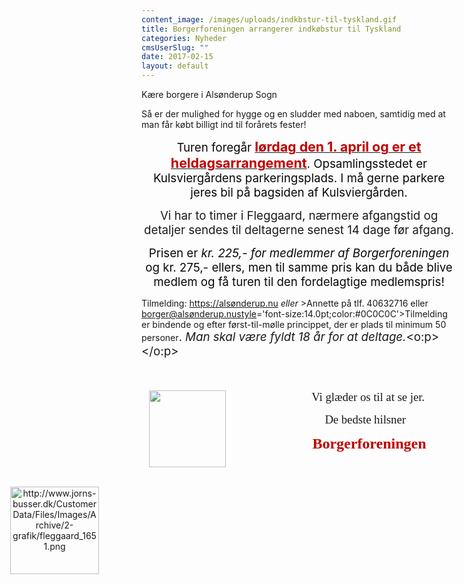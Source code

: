 ```yaml
---
content_image: /images/uploads/indkbstur-til-tyskland.gif
title: Borgerforeningen arrangerer indkøbstur til Tyskland
categories: Nyheder
cmsUserSlug: ""
date: 2017-02-15 
layout: default
---
```


Kære borgere i Alsønderup Sogn

Så er der mulighed for hygge og en sludder med naboen, samtidig
med at man får købt billigt ind til forårets fester!

<p align=center style='text-align:center'><span style='font-size:14.0pt;
color:#070707'>Turen foregår </span><b style='mso-bidi-font-weight:normal'><u><span
style='font-size:16.0pt;color:#C00000'>lørdag den 1. april og er et heldagsarrangement</span></u></b><span
style='font-size:14.0pt;color:#070707'>. Opsamlingsstedet er Kulsviergårdens
parkeringsplads. I må gerne parkere jeres bil på bagsiden af Kulsviergården.<o:p></o:p></span></p>

<p align=center style='text-align:center'><span style='font-size:14.0pt'>Vi har
to timer i <span style='mso-bidi-font-weight:bold'>Fleggaard, nærmere
afgangstid og detaljer sendes til deltagerne senest 14 dage før afgang.

<p align=center style='text-align:center'><span style='font-size:14.0pt;
color:#070707'>

<p align=center style='text-align:center'><span style='font-size:14.0pt;
color:#070707'>Prisen er <i style='mso-bidi-font-style:normal'>kr. 225,- for
medlemmer af Borgerforeningen</i> og kr. 275,- ellers, men til samme pris kan
du både blive medlem og få turen til den fordelagtige medlemspris! 

Tilmelding:     https://alsønderup.nu _eller_    >Annette på tlf. 40632716 eller borger@alsønderup.nustyle='font-size:14.0pt;color:#0C0C0C'>Tilmelding er bindende og efter
først-til-mølle princippet, der er plads til minimum 50 personer</span><span
style='font-size:14.0pt'>.<i style='mso-bidi-font-style:normal'> Man skal være
fyldt 18 år for at deltage.</i><o:p></o:p></span></p>

<p><span style='font-size:14.0pt;color:#0C0C0C'><o:p>&nbsp;</o:p></span></p>

<p class=MsoNormal align=center style='mso-margin-top-alt:auto;mso-margin-bottom-alt:
auto;text-align:center;line-height:normal'><!--[if gte vml 1]><v:shapetype
 id="_x0000_t75" coordsize="21600,21600" o:spt="75" o:preferrelative="t"
 path="m@4@5l@4@11@9@11@9@5xe" filled="f" stroked="f">
 <v:stroke joinstyle="miter"/>
 <v:formulas>
  <v:f eqn="if lineDrawn pixelLineWidth 0"/>
  <v:f eqn="sum @0 1 0"/>
  <v:f eqn="sum 0 0 @1"/>
  <v:f eqn="prod @2 1 2"/>
  <v:f eqn="prod @3 21600 pixelWidth"/>
  <v:f eqn="prod @3 21600 pixelHeight"/>
  <v:f eqn="sum @0 0 1"/>
  <v:f eqn="prod @6 1 2"/>
  <v:f eqn="prod @7 21600 pixelWidth"/>
  <v:f eqn="sum @8 21600 0"/>
  <v:f eqn="prod @7 21600 pixelHeight"/>
  <v:f eqn="sum @10 21600 0"/>
 </v:formulas>
 <v:path o:extrusionok="f" gradientshapeok="t" o:connecttype="rect"/>
 <o:lock v:ext="edit" aspectratio="t"/>
</v:shapetype><v:shape id="Picture_x0020_2" o:spid="_x0000_s1027" type="#_x0000_t75"
 style='position:absolute;left:0;text-align:left;margin-left:376.6pt;
 margin-top:.5pt;width:92.65pt;height:92.65pt;z-index:-251656192;visibility:visible;
 mso-wrap-style:square;mso-width-percent:0;mso-height-percent:0;
 mso-wrap-distance-left:9pt;mso-wrap-distance-top:0;mso-wrap-distance-right:9pt;
 mso-wrap-distance-bottom:0;mso-position-horizontal:absolute;
 mso-position-horizontal-relative:text;mso-position-vertical:absolute;
 mso-position-vertical-relative:text;mso-width-percent:0;mso-height-percent:0;
 mso-width-relative:margin;mso-height-relative:margin'>
 <v:imagedata src="file:///C:\Users\HP\AppData\Local\Temp\msohtmlclip1\01\clip_image001.png"
  o:title=""/>
 <w:wrap type="tight"/>
</v:shape><![endif]--><![if !vml]><img width=123 height=123
src="file:///C:\Users\HP\AppData\Local\Temp\msohtmlclip1\01\clip_image002.png"
align=left hspace=12 v:shapes="Picture_x0020_2"><![endif]><!--[if gte vml 1]><v:shape
 id="Billede_x0020_5" o:spid="_x0000_s1026" type="#_x0000_t75" alt="http://www.jorns-busser.dk/CustomerData/Files/Images/Archive/2-grafik/fleggaard_1651.png"
 style='position:absolute;left:0;text-align:left;margin-left:0;margin-top:.7pt;
 width:106.5pt;height:105pt;z-index:-251658240;visibility:visible;
 mso-wrap-style:square;mso-wrap-distance-left:9pt;mso-wrap-distance-top:0;
 mso-wrap-distance-right:9pt;mso-wrap-distance-bottom:0;
 mso-position-horizontal:left;mso-position-horizontal-relative:margin;
 mso-position-vertical:absolute;mso-position-vertical-relative:text'>
 <v:imagedata src="file:///C:\Users\HP\AppData\Local\Temp\msohtmlclip1\01\clip_image003.png"
  o:title="fleggaard_1651"/>
 <w:wrap anchorx="margin"/>
</v:shape><![endif]--><![if !vml]><span style='mso-ignore:vglayout;position:
absolute;z-index:-1895825408;left:0px;margin-left:0px;margin-top:154px;
width:178px;height:175px'><img width=142 height=140
src="file:///C:\Users\HP\AppData\Local\Temp\msohtmlclip1\01\clip_image003.png"
alt="http://www.jorns-busser.dk/CustomerData/Files/Images/Archive/2-grafik/fleggaard_1651.png"
v:shapes="Billede_x0020_5"></span><![endif]><span style='font-size:14.0pt;
font-family:"Times New Roman",serif;mso-fareast-font-family:"Times New Roman";
mso-fareast-language:DA'><span style='mso-spacerun:yes'>                </span>Vi
glæder os til at se jer.<o:p></o:p></span></p>

<p class=MsoNormal align=center style='mso-margin-top-alt:auto;mso-margin-bottom-alt:
auto;text-align:center;line-height:normal'><span style='font-size:14.0pt;
font-family:"Times New Roman",serif;mso-fareast-font-family:"Times New Roman";
mso-fareast-language:DA'><span style='mso-spacerun:yes'>              </span>De
bedste hilsner<o:p></o:p></span></p>

<p class=MsoNormal align=center style='mso-margin-top-alt:auto;mso-margin-bottom-alt:
auto;text-align:center;line-height:normal'><b style='mso-bidi-font-weight:normal'><span
style='font-size:18.0pt;font-family:"Times New Roman",serif;mso-fareast-font-family:
"Times New Roman";color:#C00000;mso-fareast-language:DA'><span
style='mso-spacerun:yes'>             </span>Borgerforeningen<o:p></o:p></span></b></p>

<!--EndFragment-->
</body>

</html>
